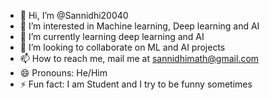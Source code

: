 - 👋 Hi, I’m @Sannidhi20040
- 👀 I’m interested in Machine learning, Deep learning and AI
- 🌱 I’m currently learning deep learning and AI
- 💞️ I’m looking to collaborate on ML and AI projects
- 📫 How to reach me, mail me at sannidhimath@gmail.com
- 😄 Pronouns: He/Him
- ⚡ Fun fact: I am Student and I try to be funny sometimes

<!---
Sannidhi20040/Sannidhi20040 is a ✨ special ✨ repository because its `README.md` (this file) appears on your GitHub profile.
You can click the Preview link to take a look at your changes.
--->
